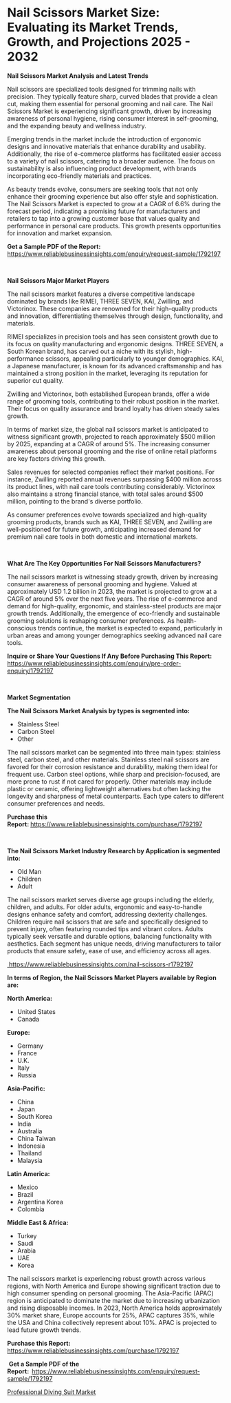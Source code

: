 <p><h1>Nail Scissors Market Size: Evaluating its Market Trends, Growth, and Projections 2025 - 2032</h1></p><p><strong>Nail Scissors Market Analysis and Latest Trends</strong></p>
<p><p>Nail scissors are specialized tools designed for trimming nails with precision. They typically feature sharp, curved blades that provide a clean cut, making them essential for personal grooming and nail care. The Nail Scissors Market is experiencing significant growth, driven by increasing awareness of personal hygiene, rising consumer interest in self-grooming, and the expanding beauty and wellness industry. </p><p>Emerging trends in the market include the introduction of ergonomic designs and innovative materials that enhance durability and usability. Additionally, the rise of e-commerce platforms has facilitated easier access to a variety of nail scissors, catering to a broader audience. The focus on sustainability is also influencing product development, with brands incorporating eco-friendly materials and practices. </p><p>As beauty trends evolve, consumers are seeking tools that not only enhance their grooming experience but also offer style and sophistication. The Nail Scissors Market is expected to grow at a CAGR of 6.6% during the forecast period, indicating a promising future for manufacturers and retailers to tap into a growing customer base that values quality and performance in personal care products. This growth presents opportunities for innovation and market expansion.</p></p>
<p><strong>Get a Sample PDF of the Report:&nbsp;</strong> <a href="https://www.reliablebusinessinsights.com/enquiry/request-sample/1792197?utm_campaign=2234&utm_medium=2&utm_source=Github&utm_content=ia&utm_term=08022025&utm_id=nail-scissors">https://www.reliablebusinessinsights.com/enquiry/request-sample/1792197</a></p>
<p>&nbsp;</p>
<p><strong>Nail Scissors Major Market Players</strong></p>
<p><p>The nail scissors market features a diverse competitive landscape dominated by brands like RIMEI, THREE SEVEN, KAI, Zwilling, and Victorinox. These companies are renowned for their high-quality products and innovation, differentiating themselves through design, functionality, and materials.</p><p>RIMEI specializes in precision tools and has seen consistent growth due to its focus on quality manufacturing and ergonomic designs. THREE SEVEN, a South Korean brand, has carved out a niche with its stylish, high-performance scissors, appealing particularly to younger demographics. KAI, a Japanese manufacturer, is known for its advanced craftsmanship and has maintained a strong position in the market, leveraging its reputation for superior cut quality.</p><p>Zwilling and Victorinox, both established European brands, offer a wide range of grooming tools, contributing to their robust position in the market. Their focus on quality assurance and brand loyalty has driven steady sales growth.</p><p>In terms of market size, the global nail scissors market is anticipated to witness significant growth, projected to reach approximately $500 million by 2025, expanding at a CAGR of around 5%. The increasing consumer awareness about personal grooming and the rise of online retail platforms are key factors driving this growth.</p><p>Sales revenues for selected companies reflect their market positions. For instance, Zwilling reported annual revenues surpassing $400 million across its product lines, with nail care tools contributing considerably. Victorinox also maintains a strong financial stance, with total sales around $500 million, pointing to the brand's diverse portfolio.</p><p>As consumer preferences evolve towards specialized and high-quality grooming products, brands such as KAI, THREE SEVEN, and Zwilling are well-positioned for future growth, anticipating increased demand for premium nail care tools in both domestic and international markets.</p></p>
<p>&nbsp;</p>
<p><strong>What Are The Key Opportunities For Nail Scissors Manufacturers?</strong></p>
<p><p>The nail scissors market is witnessing steady growth, driven by increasing consumer awareness of personal grooming and hygiene. Valued at approximately USD 1.2 billion in 2023, the market is projected to grow at a CAGR of around 5% over the next five years. The rise of e-commerce and demand for high-quality, ergonomic, and stainless-steel products are major growth trends. Additionally, the emergence of eco-friendly and sustainable grooming solutions is reshaping consumer preferences. As health-conscious trends continue, the market is expected to expand, particularly in urban areas and among younger demographics seeking advanced nail care tools.</p></p>
<p><strong>Inquire or Share Your Questions If Any Before Purchasing This Report:</strong> <a href="https://www.reliablebusinessinsights.com/enquiry/pre-order-enquiry/1792197?utm_campaign=2234&utm_medium=2&utm_source=Github&utm_content=ia&utm_term=08022025&utm_id=nail-scissors">https://www.reliablebusinessinsights.com/enquiry/pre-order-enquiry/1792197</a></p>
<p>&nbsp;</p>
<p><strong>Market Segmentation</strong></p>
<p><strong>The Nail Scissors Market Analysis by types is segmented into:</strong></p>
<p><ul><li>Stainless Steel</li><li>Carbon Steel</li><li>Other</li></ul></p>
<p><p>The nail scissors market can be segmented into three main types: stainless steel, carbon steel, and other materials. Stainless steel nail scissors are favored for their corrosion resistance and durability, making them ideal for frequent use. Carbon steel options, while sharp and precision-focused, are more prone to rust if not cared for properly. Other materials may include plastic or ceramic, offering lightweight alternatives but often lacking the longevity and sharpness of metal counterparts. Each type caters to different consumer preferences and needs.</p></p>
<p><strong>Purchase this Report:&nbsp;</strong><a href="https://www.reliablebusinessinsights.com/purchase/1792197?utm_campaign=2234&utm_medium=2&utm_source=Github&utm_content=ia&utm_term=08022025&utm_id=nail-scissors">https://www.reliablebusinessinsights.com/purchase/1792197</a></p>
<p>&nbsp;</p>
<p><strong>The Nail Scissors Market Industry Research by Application is segmented into:</strong></p>
<p><ul><li>Old Man</li><li>Children</li><li>Adult</li></ul></p>
<p><p>The nail scissors market serves diverse age groups including the elderly, children, and adults. For older adults, ergonomic and easy-to-handle designs enhance safety and comfort, addressing dexterity challenges. Children require nail scissors that are safe and specifically designed to prevent injury, often featuring rounded tips and vibrant colors. Adults typically seek versatile and durable options, balancing functionality with aesthetics. Each segment has unique needs, driving manufacturers to tailor products that ensure safety, ease of use, and efficiency across all ages.</p></p>
<p><a href="https://www.reliablebusinessinsights.com/nail-scissors-r1792197?utm_campaign=2234&utm_medium=2&utm_source=Github&utm_content=ia&utm_term=08022025&utm_id=nail-scissors">&nbsp;https://www.reliablebusinessinsights.com/nail-scissors-r1792197</a></p>
<p><strong>In terms of Region, the Nail Scissors Market Players available by Region are:</strong></p>
<p>
    <p> <strong> North America: </strong>
        <ul>
            <li>United States</li>
            <li>Canada</li>
        </ul>
        </p> 
    <p> <strong> Europe: </strong>
        <ul>
            <li>Germany</li>
            <li>France</li>
            <li>U.K.</li>
            <li>Italy</li>
            <li>Russia</li>
        </ul>
        </p> 
    <p> <strong> Asia-Pacific: </strong>
        <ul>
            <li>China</li>
            <li>Japan</li>
            <li>South Korea</li>
            <li>India</li>
            <li>Australia</li>
            <li>China Taiwan</li>
            <li>Indonesia</li>
            <li>Thailand</li>
            <li>Malaysia</li>
        </ul>
        </p> 
    <p> <strong> Latin America: </strong>
        <ul>
            <li>Mexico</li>
            <li>Brazil</li>
            <li>Argentina Korea</li>
            <li>Colombia</li>
        </ul>
        </p> 
    <p> <strong> Middle East & Africa: </strong>
        <ul>
            <li>Turkey</li>
            <li>Saudi</li>
            <li>Arabia</li>
            <li>UAE</li>
            <li>Korea</li>
        </ul>
    </p>
    </p>
<p><p>The nail scissors market is experiencing robust growth across various regions, with North America and Europe showing significant traction due to high consumer spending on personal grooming. The Asia-Pacific (APAC) region is anticipated to dominate the market due to increasing urbanization and rising disposable incomes. In 2023, North America holds approximately 30% market share, Europe accounts for 25%, APAC captures 35%, while the USA and China collectively represent about 10%. APAC is projected to lead future growth trends.</p></p>
<p><strong>Purchase this Report: </strong><a href="https://www.reliablebusinessinsights.com/purchase/1792197?utm_campaign=2234&utm_medium=2&utm_source=Github&utm_content=ia&utm_term=08022025&utm_id=nail-scissors">https://www.reliablebusinessinsights.com/purchase/1792197</a></p>
<p>&nbsp;<strong>Get a Sample PDF of the Report:&nbsp;&nbsp;</strong><a href="https://www.reliablebusinessinsights.com/enquiry/request-sample/1792197?utm_campaign=2234&utm_medium=2&utm_source=Github&utm_content=ia&utm_term=08022025&utm_id=nail-scissors">https://www.reliablebusinessinsights.com/enquiry/request-sample/1792197</a></p>
<p><strong></strong></p>
<p><p><a href="https://github.com/hillsmyung726/Market-Research-Report-List-1/blob/main/professional-diving-suit-market.md?utm_campaign=2234&utm_medium=2&utm_source=Github&utm_content=ia&utm_term=08022025&utm_id=nail-scissors">Professional Diving Suit Market</a></p></p>